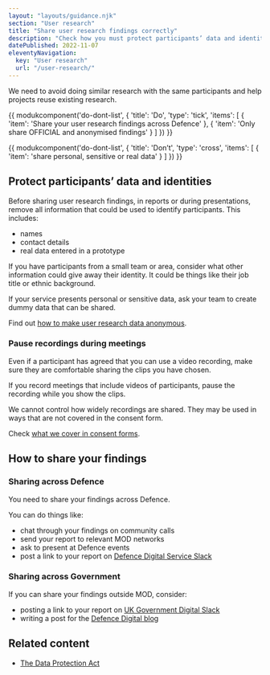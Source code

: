 ```yaml
---
layout: "layouts/guidance.njk"
section: "User research"
title: "Share user research findings correctly"
description: "Check how you must protect participants’ data and identities, online and in meetings like show and tells."
datePublished: 2022-11-07
eleventyNavigation:
  key: "User research"
  url: "/user-research/"
---
```


 We need to avoid doing similar research with the same participants and help projects reuse existing research. 

{{ modukcomponent('do-dont-list', {
  'title': 'Do',
  'type': 'tick',
  'items': [
    {
      'item': 'Share your user research findings across Defence'
    },
    {
      'item': 'Only share OFFICIAL and anonymised findings'
    }
  ]
}) }}

{{ modukcomponent('do-dont-list', {
  'title': 'Don’t',
  'type': 'cross',
  'items': [
    {
      'item': 'share personal, sensitive or real data'
    }
  ]
}) }}

## Protect participants’ data and identities

Before sharing user research findings, in reports or during presentations, remove all information that could be used to identify participants. This includes:

- names
- contact details
- real data entered in a prototype

If you have participants from a small team or area, consider what other information could give away their identity. It could be things like their job title or ethnic background.

If your service presents personal or sensitive data, ask your team to create dummy data that can be shared.

Find out [how to make user research data anonymous](/user-research/save-and-store-user-research-data/).

### Pause recordings during meetings

Even if a participant has agreed that you can use a video recording, make sure they are comfortable sharing the clips you have chosen.

If you record meetings that include videos of participants, pause the recording while you show the clips.

We cannot control how widely recordings are shared. They may be used in ways that are not covered in the consent form.

Check [what we cover in consent forms](/user-research/save-and-store-user-research-data#keep-your-promises-to-participants/).

## How to share your findings 

### Sharing across Defence

You need to share your findings across Defence. 

You can do things like: 

- chat through your findings on community calls
- send your report to relevant MOD networks
- ask to present at Defence events
- post a link to your report on [Defence Digital Service Slack](https://defencedigital.slack.com)

### Sharing across Government

If you can share your findings outside MOD, consider:

- posting a link to your report on [UK Government Digital Slack](https://ukgovernmentdigital.slack.com)
- writing a post for the [Defence Digital blog](https://defencedigital.blog.gov.uk/)

## Related content

- [The Data Protection Act](https://www.gov.uk/data-protection)
